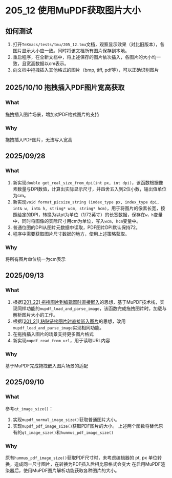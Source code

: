 # 205_12 使用MuPDF获取图片大小
## 如何测试
1. 打开`TeXmacs/tests/tmu/205_12.tmu`文档，观察显示效果（对比旧版本），各图片显示大小应一致。同时将该文档所有图片保存到本地。
2. 重启程序，在全新文档中，将上述保存的图片依次插入，各图片的大小均一致，且宽高数据以cm表示。
3. 向文档中拖拽插入其他格式的图片（bmp, tiff, pdf等），可以正确识别图片

## 2025/10/10 拖拽插入PDF图片宽高获取
### What
拖拽插入图片场景，增加对PDF格式图片的支持
### Why
拖拽插入PDF图片，无法写入宽高

## 2025/09/28
### What
1. 新实现`double get_real_size_from_dpi(int px, int dpi)`，该函数根据像素数量与DPI数值，计算出实际显示尺寸，并四舍五入到2位小数，输出值单位为cm。
2. 新实现`void format_picsize_string (index_type px, index_type dpi, int& w, int& h, string* wcm, string* hcm)`，用于将图片的像素长宽，按照给定的DPI，转换为以pt为单位（1/72英寸）的长宽数据，保存在`w，h`变量中，同时将图像的实际尺寸用cm为单位，写入`wcm, hcm`变量中。
3. 普通位图的DPI从图片元数据中读取，PDF图片DPI默认保持72。
4. 程序中需要获取图片尺寸数据的地方，使用上述策略获取。

### Why
将所有图片单位统一为cm表示

## 2025/09/13
### What
1. 根据[[201_22] 拖拽图片到编辑器时直接嵌入](https://gitee.com/XmacsLabs/mogan/pulls/662)的思想，基于MuPDF技术栈，实现同样功能的`mupdf_load_and_parse_image`，该函数完成拖拽图片时，加载与解析图片大小的工作。
2. 根据[[201_21] 粘贴链接图片时直接嵌入图片](https://gitee.com/XmacsLabs/mogan/pulls/651)的思想，改用`mupdf_load_and_parse_image`实现相同功能。
3. 在拖拽插入图片的场景支持更多图片格式
4. 新实现`mupdf_read_from_url`，用于读取URL内容

### Why
基于MuPDF完成拖拽嵌入图片场景的适配

## 2025/09/10
### What
参考`qt_image_size()`：
1. 实现`mupdf_normal_image_size()`获取普通图片大小。
2. 实现`mupdf_pdf_image_size()`获取PDF图片的大小。
上述两个函数将替代原有的`qt_image_size()`和`hummus_pdf_image_size()`

### Why
原有`hummus_pdf_image_size()`获取PDF尺寸时，未考虑编辑器的 pt, px 单位转换，造成同一尺寸图片，在转换为PDF插入后相比原格式会变大
在启用MuPDF渲染器后，使用MuPDF图片解析功能获取各种图片的大小。
